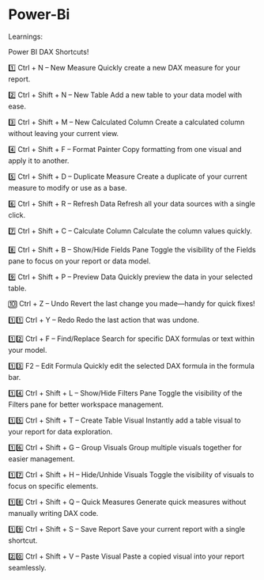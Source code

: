 # Power-Bi
Learnings:

Power BI DAX Shortcuts!

1️⃣ Ctrl + N – New Measure
Quickly create a new DAX measure for your report.

2️⃣ Ctrl + Shift + N – New Table
Add a new table to your data model with ease.

3️⃣ Ctrl + Shift + M – New Calculated Column
Create a calculated column without leaving your current view.

4️⃣ Ctrl + Shift + F – Format Painter
Copy formatting from one visual and apply it to another.

5️⃣ Ctrl + Shift + D – Duplicate Measure
Create a duplicate of your current measure to modify or use as a base.

6️⃣ Ctrl + Shift + R – Refresh Data
Refresh all your data sources with a single click.

7️⃣ Ctrl + Shift + C – Calculate Column
Calculate the column values quickly.

8️⃣ Ctrl + Shift + B – Show/Hide Fields Pane
Toggle the visibility of the Fields pane to focus on your report or data model.

9️⃣ Ctrl + Shift + P – Preview Data
Quickly preview the data in your selected table.

🔟 Ctrl + Z – Undo
Revert the last change you made—handy for quick fixes!

1️⃣1️⃣ Ctrl + Y – Redo
Redo the last action that was undone.

1️⃣2️⃣ Ctrl + F – Find/Replace
Search for specific DAX formulas or text within your model.

1️⃣3️⃣ F2 – Edit Formula
Quickly edit the selected DAX formula in the formula bar.

1️⃣4️⃣ Ctrl + Shift + L – Show/Hide Filters Pane
Toggle the visibility of the Filters pane for better workspace management.

1️⃣5️⃣ Ctrl + Shift + T – Create Table Visual
Instantly add a table visual to your report for data exploration.

1️⃣6️⃣ Ctrl + Shift + G – Group Visuals
Group multiple visuals together for easier management.

1️⃣7️⃣ Ctrl + Shift + H – Hide/Unhide Visuals
Toggle the visibility of visuals to focus on specific elements.

1️⃣8️⃣ Ctrl + Shift + Q – Quick Measures
Generate quick measures without manually writing DAX code.

1️⃣9️⃣ Ctrl + Shift + S – Save Report
Save your current report with a single shortcut.

2️⃣0️⃣ Ctrl + Shift + V – Paste Visual
Paste a copied visual into your report seamlessly.
